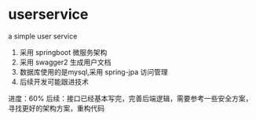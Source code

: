 # userservice
a simple user service


1. 采用 springboot 微服务架构
2. 采用 swagger2 生成用户文档
3. 数据库使用的是mysql,采用 spring-jpa 访问管理
4. 后续开发可能跟进技术

进度：60%
后续：接口已经基本写完，完善后端逻辑，需要参考一些安全方案，寻找更好的架构方案，重构代码
